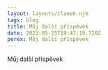 ```yaml
---
layout: layouts/clanek.njk
tags: blog
title: Můj další příspěvek
date: 2023-05-25T19:47:19.720Z
perex: Můj další příspěvek
---
```

Můj další příspěvek